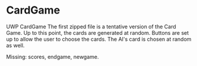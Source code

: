 # CardGame
UWP CardGame
The first zipped file is a tentative version of the Card Game. Up to this point, the cards are generated at random. Buttons are set up to allow the user to choose the cards. The AI's card is chosen at random as well. 

Missing: scores, endgame, newgame. 
